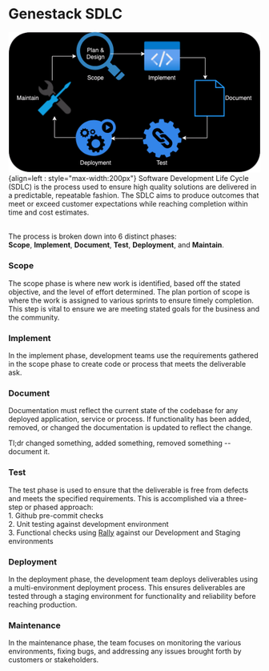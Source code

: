 # Genestack SDLC

![SDLC](assets/images/sdlc.png){align=left : style="max-width:200px"}
Software Development Life Cycle (SDLC) is the process used to ensure high quality solutions are delivered in a predictable, repeatable fashion. The SDLC aims to produce outcomes that meet or exceed customer expectations while reaching completion within time and cost estimates.

<br />The process is broken down into 6 distinct phases:
<br />__Scope__, __Implement__, __Document__, __Test__, __Deployment__, and __Maintain__.

### Scope

The scope phase is where new work is identified, based off the stated objective, and the level of effort determined. The plan portion of scope is where the work is assigned to various sprints to ensure timely completion. This step is vital to ensure we are meeting stated goals for the business and the community.

### Implement

In the implement phase, development teams use the requirements gathered in the scope phase to create code or process that meets the deliverable ask.

### Document

Documentation must reflect the current state of the codebase for any deployed application, service or process. If functionality has been added, removed, or changed the documentation is updated to reflect the change.

Tl;dr changed something, added something, removed something -- document it.

### Test

The test phase is used to ensure that the deliverable is free from defects and meets the specified requirements. This is accomplished via a three-step or phased approach:
<br />1. Github pre-commit checks
<br />2. Unit testing against development environment
<br />3. Functional checks using [Rally](https://opendev.org/openstack/rally)
   against our Development and Staging environments

### Deployment

In the deployment phase, the development team deploys deliverables using a multi-environment deployment process. This ensures deliverables are tested through a staging environment for functionality and reliability before reaching production.

### Maintenance

In the maintenance phase, the team focuses on monitoring the various environments, fixing bugs, and addressing any issues brought forth by customers or stakeholders.

